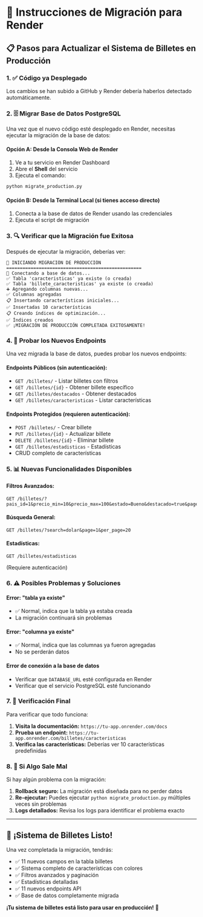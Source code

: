 # 🚀 Instrucciones de Migración para Render

## 📋 Pasos para Actualizar el Sistema de Billetes en Producción

### 1. ✅ **Código ya Desplegado**
Los cambios se han subido a GitHub y Render debería haberlos detectado automáticamente.

### 2. 🗄️ **Migrar Base de Datos PostgreSQL**

Una vez que el nuevo código esté desplegado en Render, necesitas ejecutar la migración de la base de datos:

#### **Opción A: Desde la Consola Web de Render**
1. Ve a tu servicio en Render Dashboard
2. Abre el **Shell** del servicio
3. Ejecuta el comando:
```bash
python migrate_production.py
```

#### **Opción B: Desde la Terminal Local (si tienes acceso directo)**
1. Conecta a la base de datos de Render usando las credenciales
2. Ejecuta el script de migración

### 3. 🔍 **Verificar que la Migración fue Exitosa**

Después de ejecutar la migración, deberías ver:

```
🚀 INICIANDO MIGRACIÓN DE PRODUCCIÓN
==================================================
🔗 Conectando a base de datos...
✅ Tabla 'caracteristicas' ya existe (o creada)
✅ Tabla 'billete_caracteristicas' ya existe (o creada)
➕ Agregando columnas nuevas...
✅ Columnas agregadas
📋 Insertando características iniciales...
✅ Insertadas 10 características
📋 Creando índices de optimización...
✅ Índices creados
✅ ¡MIGRACIÓN DE PRODUCCIÓN COMPLETADA EXITOSAMENTE!
```

### 4. 🧪 **Probar los Nuevos Endpoints**

Una vez migrada la base de datos, puedes probar los nuevos endpoints:

#### **Endpoints Públicos (sin autenticación):**
- `GET /billetes/` - Listar billetes con filtros
- `GET /billetes/{id}` - Obtener billete específico
- `GET /billetes/destacados` - Obtener destacados
- `GET /billetes/caracteristicas` - Listar características

#### **Endpoints Protegidos (requieren autenticación):**
- `POST /billetes/` - Crear billete
- `PUT /billetes/{id}` - Actualizar billete
- `DELETE /billetes/{id}` - Eliminar billete
- `GET /billetes/estadisticas` - Estadísticas
- CRUD completo de características

### 5. 📊 **Nuevas Funcionalidades Disponibles**

#### **Filtros Avanzados:**
```
GET /billetes/?pais_id=1&precio_min=10&precio_max=100&estado=Bueno&destacado=true&page=1&per_page=20
```

#### **Búsqueda General:**
```
GET /billetes/?search=dolar&page=1&per_page=20
```

#### **Estadísticas:**
```
GET /billetes/estadisticas
```
(Requiere autenticación)

### 6. ⚠️ **Posibles Problemas y Soluciones**

#### **Error: "tabla ya existe"**
- ✅ Normal, indica que la tabla ya estaba creada
- La migración continuará sin problemas

#### **Error: "columna ya existe"**
- ✅ Normal, indica que las columnas ya fueron agregadas
- No se perderán datos

#### **Error de conexión a la base de datos**
- Verificar que `DATABASE_URL` esté configurada en Render
- Verificar que el servicio PostgreSQL esté funcionando

### 7. 🎯 **Verificación Final**

Para verificar que todo funciona:

1. **Visita la documentación:** `https://tu-app.onrender.com/docs`
2. **Prueba un endpoint:** `https://tu-app.onrender.com/billetes/caracteristicas`
3. **Verifica las características:** Deberías ver 10 características predefinidas

### 8. 🔄 **Si Algo Sale Mal**

Si hay algún problema con la migración:

1. **Rollback seguro:** La migración está diseñada para no perder datos
2. **Re-ejecutar:** Puedes ejecutar `python migrate_production.py` múltiples veces sin problemas
3. **Logs detallados:** Revisa los logs para identificar el problema exacto

---

## 🎉 ¡Sistema de Billetes Listo!

Una vez completada la migración, tendrás:
- ✅ 11 nuevos campos en la tabla billetes
- ✅ Sistema completo de características con colores
- ✅ Filtros avanzados y paginación
- ✅ Estadísticas detalladas
- ✅ 11 nuevos endpoints API
- ✅ Base de datos completamente migrada

**¡Tu sistema de billetes está listo para usar en producción!** 🚀